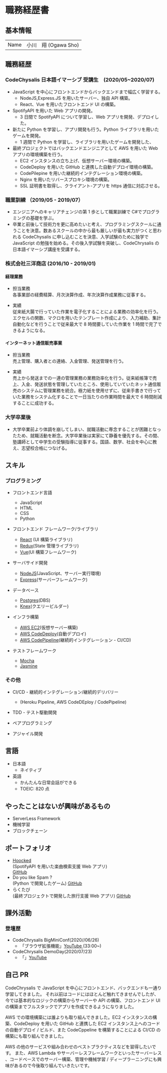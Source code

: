 # 職務経歴書

## 基本情報

|      |                      |
| ---- | -------------------- |
| Name | 小川　翔 (Ogawa Sho) |

## 職務経歴

### CodeChysalis 日本語イマーシブ 受講生　(2020/05~2020/07)

- JavaScript を中心にフロントエンドからバックエンドまで幅広く学習する。
  - NodeJS,Express.JS を用いたサーバー、独自 API 構築。
  - React、Vue を用いたフロントエンド UI の構築。
- SpotifyAPI を用いた Web アプリの開発。
  - 3 日間で SpotifyAPI について学習し、Web アプリを開発、デプロイした。
- 新たに Python を学習し、アプリ開発も行う。Python ライブラリを用いたゲームを開発。
  - 1 週間で Python を学習し、ライブラリを用いたゲームを開発した、
- 最終プロジェクトではバックエンドエンジニアとして AWS を用いた Web アプリの環境構築を行う。
  - EC2 インスタンスの立ち上げ、仮想サーバー環境の構築。
  - CodeDeploy を用いた GitHub と連携した自動デプロイ環境の構築。
  - CodePilepine を用いた継続的インテグレーション環境の構築。
  - Nginx を用いたリバースプロキシ環境の構築。
  - SSL 証明書を取得し、クライアント-アプリを https 通信に対応させる。

### 職業訓練 （2019/05 - 2019/07）

- エンジニアへのキャリアチェンジの第 1 歩として職業訓練で C#でプログラミングの基礎を学ぶ。
- 卒業と前後して技術力を更に高めたいと考え、プログラミングスクールに通うことを決意。数あるスクールの中から最も厳しいが最も実力がつくと思われる CodeChysalis に申し込むことを決意、入学試験のために独学で JavaScript の勉強を始める。その後入学試験を突破し、CodeChrysalis の日本語イマーシブ講座を受講する。

### 株式会社三洋商店 (2016/10 - 2019/01)

#### 経理業務<br/>

- 担当業務<br/>
  各事業部の経費精算、月次決算作成、年次決算作成業務に従事する。

- 実績<br/>
  従来紙大腸で行っていた作業を電子化することによる業務の効率化を行う。エクセルの関数、マクロを用いたテンプレート作成により、入力補助、集計自動化などを行うことで従来最大で 8 時間要していた作業を 1 時間で完了できるようになる。

#### インターネット通信販売事業<br/>

- 担当業務<br/>
  売上管理、購入者との連絡、入金管理、発送管理を行う。

- 実績 <br/>
  売上から発送までの一連の管理業務の業務効率化を行う。従来紙帳簿で売上、入金、発送状態を管理していたところ、使用していていたネット通信販売のシステムに管理業務を統合。極力紙を使用せずに、従来手書きで行っていた業務をシステム化することで一日当たりの作業時間を最大で 6 時間削減することに成功する。

### 大学卒業後

- 大学卒業前より体調を崩してしまい、就職活動に専念することが困難となったため、就職活動を断念。大学卒業後は実家にて静養を優先する。その間、塾講師として中学生の受験指導に従事する。国語、数学、社会を中心に教え、志望校合格につなげる。

## スキル

### プログラミング

- フロントエンド言語

  - JavaScript
  - HTML
  - CSS
  - Python

- フロントエンド フレームワーク/ライブラリ

  - <a href="https://ja.reactjs.org/">React</a> (UI 構築ライブラリ)
  - <a href="https://redux.js.org/">Redux</a>(State 管理ライブラリ)
  - <a href="https://jp.vuejs.org/index.html">Vue</a>(UI 構築フレームワーク)

- サーバサイド開発

  - <a href="https://nodejs.org/ja/">NodeJS</a>(JavaScript、サーバー実行環境)
  - <a href="https://expressjs.com/">Express</a>(サーバーフレームワーク)

- データベース

  - <a href="https://www.postgresql.org/">Postgres</a>(DBS)
  - <a href="http://knexjs.org/">Knex</a>(クエリービルダー)

- インフラ構築

  - <a href="https://aws.amazon.com/jp/ec2/">AWS EC2</a>(仮想サーバー構築)
  - <a href="https://aws.amazon.com/jp/codedeploy/">AWS CodeDeploy</a>(自動デプロイ)
  - <a href="https://aws.amazon.com/jp/ecodepypeline/">AWS CodePipeline</a>(継続的インテグレーション - CI/CD)

- テストフレームワーク
  - <a href="https://mochajs.org/"> Mocha</a>
  - <a href="https://jasmine.github.io/">Jasmine</a>

### その他

- CI/CD - 継続的インテグレーション/継続的デリバリー

  - (Heroku Pipeline, AWS CodeDEploy / CodePipeline)

- TDD - テスト駆動開発
- ペアプログラミング
- アジャイル開発

## 言語

- 日本語
  - ネイティブ
- 英語
  - かんたんな日常会話ができる
  - TOEIC: 820 点

## やったことはないが興味があるもの

- ServerLess Framework
- 機械学習
- ブロックチェーン

## ポートフォリオ

- <a href="https://spotify-project-beta.herokuapp.com/">Hoocked</a></br>
  (SpotifyAPI を用いた楽曲検索支援 Web アプリ)</br>
  <a href="https://github.com/ccj1-spotify-project/spotify-project">GitHub</a>
- Do you like Spam ? <br>
  (Python で開発したゲーム)
  <a href="https://github.com/linus-sh/spam-game">GitHub</a>
- らくたび <br>
  (最終プロジェクトで開発した旅行支援 Web アプリ)
  <a href="https://github.com/ccj1-senior-project/ccj1-senior-project">GitHub</a>

## 課外活動

### 登壇歴

- CodeChrysalis BigMiniConf(2020//06/26)
  - 「ブラウザ拡張機能」<a href='https://www.youtube.com/watch?v=fhKgdzXkQeM'>YouTube </a>(33:00~)
- CodeChrysalis DemoDay(2020/07/23)
  - 「」<a href=''>YouTube</a>

## 自己 PR

<!-- 今まで -->

CodeChrysalis で JavaScript を中心にフロントエンド、バックエンドも一通り学習してきました。
それ以前はコードにはほとんど触れてきませんでしたが、今では基本的なロジックの構築からサーバーや API の構築、フロントエンド UI の構築までフルスタックでアプリを作成できるようになりました。

<!-- 自身があること -->

AWS での環境構築には誰よりも取り組んできました。EC2 インスタンスの構築、CodeDeploy を用いた GitHub と連携した EC2 インスタンス上へのコードの自動デプロイ / ビルド、また CodeCppeline を構築することによる CI/CD の構築にも取り組んできました。

<!-- これからやりたいこと -->

AWS の他のサービスや組み合わせのベストプラクティスなどを習得したいです。
また、AWS Lambda やサーバーレスフレームワークといったサーバーレス 、コードベースでのサーバー構築、管理や機械学習 / ディープラーニングにも興味があるので今後取り組んでいきたいです。
